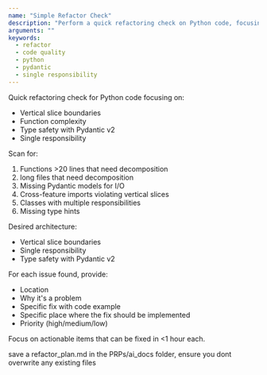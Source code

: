```yaml
---
name: "Simple Refactor Check"
description: "Perform a quick refactoring check on Python code, focusing on vertical slice boundaries, function complexity, type safety, and single responsibility. Generates a refactor_plan.md."
arguments: ""
keywords:
  - refactor
  - code quality
  - python
  - pydantic
  - single responsibility
---
```


Quick refactoring check for Python code focusing on:
- Vertical slice boundaries
- Function complexity
- Type safety with Pydantic v2
- Single responsibility

Scan for:
1. Functions >20 lines that need decomposition
2. long files that need decomposition
3. Missing Pydantic models for I/O
4. Cross-feature imports violating vertical slices
5. Classes with multiple responsibilities
6. Missing type hints

Desired architecture:
- Vertical slice boundaries
- Single responsibility
- Type safety with Pydantic v2 

For each issue found, provide:
- Location
- Why it's a problem
- Specific fix with code example
- Specific place where the fix should be implemented
- Priority (high/medium/low)

Focus on actionable items that can be fixed in <1 hour each.

save a refactor_plan.md in the PRPs/ai_docs folder, ensure you dont overwrite any existing files